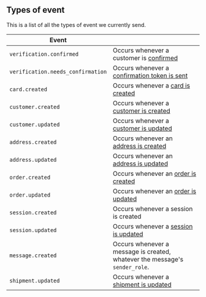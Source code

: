 ## Types of event

This is a list of all the types of event we currently send.

| Event                             |                             |
| --------------------------------- | --------------------------- |
| `verification.confirmed`          | Occurs whenever a customer is [confirmed](#confirm-a-customer) |
| `verification.needs_confirmation` | Occurs whenever a [confirmation token is sent](#send-a-confirmation-token) |
| `card.created`                    | Occurs whenever a [card is created](#create-a-card) |
| `customer.created`                | Occurs whenever a [customer is created](#create-a-customer) |
| `customer.updated`                | Occurs whenever a [customer is updated](#update-a-customer) |
| `address.created`                 | Occurs whenever an [address is created](#create-an-address) |
| `address.updated`                 | Occurs whenever an [address is updated](#update-an-address) |
| `order.created`                   | Occurs whenever an [order is created](#create-an-order) |
| `order.updated`                   | Occurs whenever an [order is updated](#update-an-order) |
| `session.created`                 | Occurs whenever a session is created |
| `session.updated`                 | Occurs whenever a [session is updated](#update-a-session) |
| `message.created`                 | Occurs whenever a message is created, whatever the message's `sender_role`. |
| `shipment.updated`                | Occurs whenever a [shipment is updated](#webhook) |
